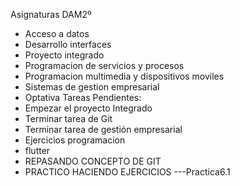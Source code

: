 Asignaturas DAM2º
- Acceso a datos
- Desarrollo interfaces
- Proyecto integrado
- Programacion de servicios y procesos
- Programacion multimedia y dispositivos moviles
- Sistemas de gestion empresarial
- Optativa
Tareas Pendientes:
- Empezar el proyecto Integrado
- Terminar tarea de Git
- Terminar tarea de gestión empresarial
- Ejercicios programacion
- flutter
- REPASANDO CONCEPTO DE GIT
- PRACTICO HACIENDO EJERCICIOS
---Practica6.1